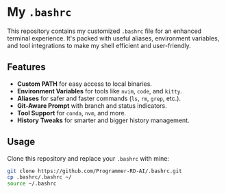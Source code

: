 # My `.bashrc`

This repository contains my customized `.bashrc` file for an enhanced terminal experience. It's packed with useful aliases, environment variables, and tool integrations to make my shell efficient and user-friendly.

## Features

- **Custom PATH** for easy access to local binaries.
- **Environment Variables** for tools like `nvim`, `code`, and `kitty`.
- **Aliases** for safer and faster commands (`ls`, `rm`, `grep`, etc.).
- **Git-Aware Prompt** with branch and status indicators.
- **Tool Support** for `conda`, `nvm`, and more.
- **History Tweaks** for smarter and bigger history management.

## Usage

Clone this repository and replace your `.bashrc` with mine:

```bash
git clone https://github.com/Programmer-RD-AI/.bashrc.git
cp .bashrc/.bashrc ~/
source ~/.bashrc
```
